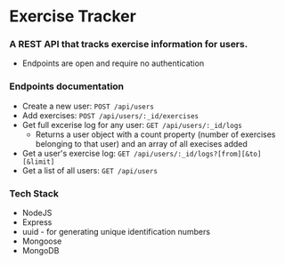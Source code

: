 # Exercise Tracker
### A REST API that tracks exercise information for users.

* Endpoints are open and require no authentication

### Endpoints documentation

* Create a new user:  `POST /api/users`
* Add exercises:                        `POST /api/users/:_id/exercises`
* Get full excerise log for any user:   `GET /api/users/:_id/logs`
    - Returns a user object with a count property (number of exercises belonging to that user) and an array of all execises added 
* Get a user's exercise log:             `GET /api/users/:_id/logs?[from][&to][&limit]` 
* Get a list of all users:                `GET /api/users`

### Tech Stack
- NodeJS
- Express
- uuid - for generating unique identification numbers
- Mongoose
- MongoDB